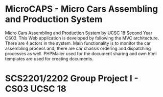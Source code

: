 # MicroCAPS - Micro Cars Assembling and Production System
Micro Cars Assembling and Production System by UCSC 18 Second Year CS03. This Web application is developed by following the MVC architecture. There are 4 actors in the system. Main functionality is to monitor the car assembling process and, there are car chassis ordering and dispatching processes as well. PHPMailer used for the document sharing and own html templates are used for creating documents.

# SCS2201/2202 Group Project I - CS03 UCSC 18
